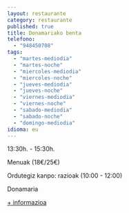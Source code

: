 ```yaml
---
layout: restaurante
category: restaurante
published: true
title: Donamariako benta
telefono: 
  - "948450708"
tags: 
  - "martes-mediodia"
  - "martes-noche"
  - "miercoles-mediodia"
  - "miercoles-noche"
  - "jueves-mediodia"
  - "jueves-noche"
  - "viernes-mediodia"
  - "viernes-noche"
  - "sabado-mediodia"
  - "sabado-noche"
  - "domingo-mediodia"
idioma: eu
---
```


13:30h. - 15:30h.

Menuak (18€/25€)

Ordutegiz kanpo: razioak (10:00 - 12:00)

Donamaria

[+ informazioa](http://www.consorciobertiz.org/consorcio/dondecomer/restaurantes/donamaria-es-0-176/restaurante-donamariako-benta.html)
